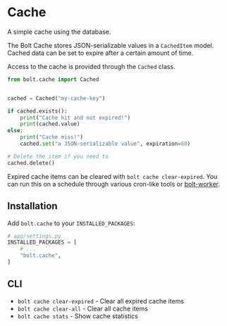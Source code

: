 <!-- This file is compiled from bolt-cache/bolt/cache/README.md. Do not edit this file directly. -->

# Cache

A simple cache using the database.

The Bolt Cache stores JSON-serializable values in a `CachedItem` model.
Cached data can be set to expire after a certain amount of time.

Access to the cache is provided through the `Cached` class.

```python
from bolt.cache import Cached


cached = Cached("my-cache-key")

if cached.exists():
    print("Cache hit and not expired!")
    print(cached.value)
else:
    print("Cache miss!")
    cached.set("a JSON-serializable value", expiration=60)

# Delete the item if you need to
cached.delete()
```

Expired cache items can be cleared with `bolt cache clear-expired`.
You can run this on a schedule through various cron-like tools or [bolt-worker](../../../bolt-worker/bolt/worker/).

## Installation

Add `bolt.cache` to your `INSTALLED_PACKAGES`:

```python
# app/settings.py
INSTALLED_PACKAGES = [
    # ...
    "bolt.cache",
]
```

## CLI

- `bolt cache clear-expired` - Clear all expired cache items
- `bolt cache clear-all` - Clear all cache items
- `bolt cache stats` - Show cache statistics

